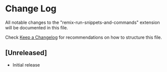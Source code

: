 # Change Log

All notable changes to the "remix-run-snippets-and-commands" extension will be documented in this file.

Check [Keep a Changelog](http://keepachangelog.com/) for recommendations on how to structure this file.

## [Unreleased]

- Initial release